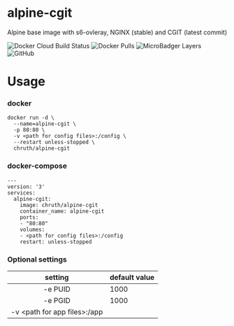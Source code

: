 # alpine-cgit

Alpine base image with s6-ovleray, NGINX (stable) and CGIT (latest commit)

![Docker Cloud Build Status](https://img.shields.io/docker/cloud/build/chruth/alpine-cgit?style=flat-square)
![Docker Pulls](https://img.shields.io/docker/pulls/chruth/alpine-cgit?style=flat-square)
![MicroBadger Layers](https://img.shields.io/microbadger/layers/chruth/alpine-cgit?style=flat-square)
![GitHub](https://img.shields.io/github/license/chruth/alpine-cgit?style=flat-square)

# Usage

### docker

```
docker run -d \
  --name=alpine-cgit \
  -p 80:80 \
  -v <path for config files>:/config \
  --restart unless-stopped \
  chruth/alpine-cgit
```


### docker-compose

```
---
version: '3'
services:
  alpine-cgit:
    image: chruth/alpine-cgit
    container_name: alpine-cgit
    ports:
    - "80:80"
    volumes:
    - <path for config files>:/config
    restart: unless-stopped
```

### Optional settings

| setting | default value |
| :---: | --- |
| -e PUID | 1000 |
| -e PGID | 1000 |
| -v \<path for app files\>:/app |  |
